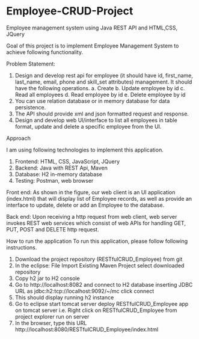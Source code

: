 # Employee-CRUD-Project
Employee management system using Java REST API and HTML,CSS, JQuery

Goal of this project is to implement Employee Management System to achieve following functionality.

Problem Statement:
1.	Design and develop rest api for employee (it should have id, first_name, last_name, email, phone and skill_set attributes) management. It should have the following operations.
a.	Create
b.	Update employee by id
c.	Read all employees
d.	Read employee by id
e.	Delete employee by id
 
2.	You can use relation database or in memory database for data persistence. 
3.	The API should provide xml and json formatted request and response.
4.	Design and develop web UI/interface to list all employees in table format, update and delete a specific employee from the UI.

Approach

I am using following technologies to implement this application.
1.	Frontend:  HTML, CSS, JavaScript, JQuery
2.	Backend: Java with REST Api, Maven
3.	Database: H2 in-memory database
4.	Testing: Postman, web browser 

Front end: As shown in the figure, our web client is an UI application (index.html) that will display list of Employee records, as well as provide an interface to update, delete or add an Employee to the database.

Back end: Upon receiving a http request from web client, web server invokes REST web services which consist of web APIs for handling GET, PUT, POST and DELETE http request.

How to run the application
To run this application, please follow following instructions.

1.	Download the project repository (RESTfulCRUD_Employee) from git
2.	In the eclipse: File  Import  Existing Maven Project  select downloaded repository
3.	Copy h2 jar to H2 console
4.	Go to http://localhost:8082 and connect to H2 database inserting JDBC URL as jdbc:h2:tcp://localhost:9092/~/mc  click connect
5.	This should display running h2 instance
6.	Go to eclipse  start tomcat server  deploy RESTfulCRUD_Employee app on tomcat server i.e. Right click on RESTfulCRUD_Employee from project explorer  run on server
7.	In the browser, type this URL  http://localhost:8080/RESTfulCRUD_Employee/index.html





